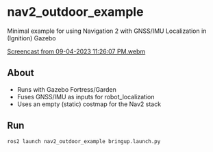 # nav2_outdoor_example
Minimal example for using Navigation 2 with GNSS/IMU Localization in (Ignition) Gazebo

[Screencast from 09-04-2023 11:26:07 PM.webm](https://github.com/rosblox/nav2_outdoor_example/assets/20051567/6af6d3b0-e5c0-4886-a664-9621a00f1119)

## About

- Runs with Gazebo Fortress/Garden
- Fuses GNSS/IMU as inputs for robot_localization
- Uses an empty (static) costmap for the Nav2 stack 

## Run
```
ros2 launch nav2_outdoor_example bringup.launch.py
```
